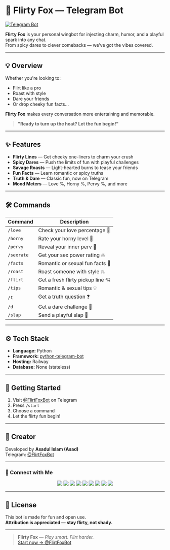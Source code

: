 # 🦊 Flirty Fox — Telegram Bot  
[![Telegram Bot](https://img.shields.io/badge/Chat%20Now-@FlirtFoxBot-ff69b4?logo=telegram&style=for-the-badge)](https://t.me/FlirtFoxBot)

**Flirty Fox** is your personal wingbot for injecting charm, humor, and a playful spark into any chat.  
From spicy dares to clever comebacks — we’ve got the vibes covered.

---

## 💡 Overview

Whether you're looking to:
- Flirt like a pro  
- Roast with style  
- Dare your friends  
- Or drop cheeky fun facts...

**Flirty Fox** makes every conversation more entertaining and memorable.

> **"Ready to turn up the heat? Let the fun begin!"**

---

## ✨ Features

- **Flirty Lines** — Get cheeky one-liners to charm your crush  
- **Spicy Dares** — Push the limits of fun with playful challenges  
- **Savage Roasts** — Light-hearted burns to tease your friends  
- **Fun Facts** — Learn romantic or spicy truths  
- **Truth & Dare** — Classic fun, now on Telegram  
- **Mood Meters** — Love %, Horny %, Pervy %, and more  

---

## 🛠️ Commands

| Command      | Description                          |
|--------------|--------------------------------------|
| `/love`      | Check your love percentage 💖        |
| `/horny`     | Rate your horny level 🥵             |
| `/pervy`     | Reveal your inner perv 🤤            |
| `/sexrate`   | Get your sex power rating 🔥         |
| `/facts`     | Romantic or sexual fun facts 💌      |
| `/roast`     | Roast someone with style 💥         |
| `/flirt`     | Get a fresh flirty pickup line 💘    |
| `/tips`      | Romantic & sexual tips 💡            |
| `/t`         | Get a truth question ❓              |
| `/d`         | Get a dare challenge 🎲             |
| `/slap`      | Send a playful slap 👋               |

---

## ⚙️ Tech Stack

- **Language:** Python  
- **Framework:** [python-telegram-bot](https://github.com/python-telegram-bot/python-telegram-bot)  
- **Hosting:** Railway  
- **Database:** None (stateless)

---

## 🚀 Getting Started

1. Visit [@FlirtFoxBot](https://t.me/FlirtFoxBot) on Telegram  
2. Press `/start`  
3. Choose a command  
4. Let the flirty fun begin!

---

## 👤 Creator

Developed by **Asadul Islam (Asad)**  
Telegram: [@FlirtFoxBot](https://t.me/FlirtFoxBot)

---

### 💌 Connect with Me

<p align="center">
  <a href="https://t.me/asad_ofc"><img src="https://img.shields.io/badge/Telegram-2CA5E0?style=for-the-badge&logo=telegram&logoColor=white" /></a>
  <a href="mailto:mr.asadul.islam00@gmail.com"><img src="https://img.shields.io/badge/Gmail-D14836?style=for-the-badge&logo=gmail&logoColor=white" /></a>
  <a href="https://youtube.com/@asad_ofc"><img src="https://img.shields.io/badge/YouTube-FF0000?style=for-the-badge&logo=youtube&logoColor=white" /></a>
  <a href="https://instagram.com/aasad_ofc"><img src="https://img.shields.io/badge/Instagram-E4405F?style=for-the-badge&logo=instagram&logoColor=white" /></a>
  <a href="https://tiktok.com/@asad_ofc"><img src="https://img.shields.io/badge/TikTok-000000?style=for-the-badge&logo=tiktok&logoColor=white" /></a>
  <a href="https://x.com/asad_ofc"><img src="https://img.shields.io/badge/X-000000?style=for-the-badge&logo=twitter&logoColor=white" /></a>
  <a href="https://facebook.com/aasad.ofc"><img src="https://img.shields.io/badge/Facebook-1877F2?style=for-the-badge&logo=facebook&logoColor=white" /></a>
  <a href="https://www.threads.net/@aasad_ofc"><img src="https://img.shields.io/badge/Threads-000000?style=for-the-badge&logo=threads&logoColor=white" /></a>
  <a href="https://discord.com/users/1067999831416635473"><img src="https://img.shields.io/badge/Discord-asad__ofc-5865F2?style=for-the-badge&logo=discord&logoColor=white" /></a>
</p>

---

## 📄 License

This bot is made for fun and open use.  
**Attribution is appreciated — stay flirty, not shady.**

---

> **Flirty Fox** — *Play smart. Flirt harder.*  
[Start now → @FlirtFoxBot](https://t.me/FlirtFoxBot)
